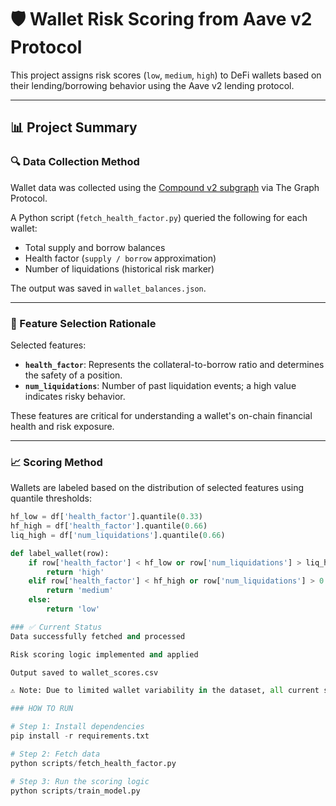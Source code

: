 # 🛡️ Wallet Risk Scoring from Aave v2 Protocol

This project assigns risk scores (`low`, `medium`, `high`) to DeFi wallets based on their lending/borrowing behavior using the Aave v2 lending protocol.

---

## 📊 Project Summary

### 🔍 Data Collection Method

Wallet data was collected using the [Compound v2 subgraph](https://api.thegraph.com/subgraphs/name/graphprotocol/compound-v2) via The Graph Protocol.

A Python script (`fetch_health_factor.py`) queried the following for each wallet:

- Total supply and borrow balances
- Health factor (`supply / borrow` approximation)
- Number of liquidations (historical risk marker)

The output was saved in `wallet_balances.json`.

---

### 🧠 Feature Selection Rationale

Selected features:

- **`health_factor`**: Represents the collateral-to-borrow ratio and determines the safety of a position.
- **`num_liquidations`**: Number of past liquidation events; a high value indicates risky behavior.

These features are critical for understanding a wallet's on-chain financial health and risk exposure.

---

### 📈 Scoring Method

Wallets are labeled based on the distribution of selected features using quantile thresholds:

```python
hf_low = df['health_factor'].quantile(0.33)
hf_high = df['health_factor'].quantile(0.66)
liq_high = df['num_liquidations'].quantile(0.66)

def label_wallet(row):
    if row['health_factor'] < hf_low or row['num_liquidations'] > liq_high:
        return 'high'
    elif row['health_factor'] < hf_high or row['num_liquidations'] > 0:
        return 'medium'
    else:
        return 'low'

### ✅ Current Status
Data successfully fetched and processed

Risk scoring logic implemented and applied

Output saved to wallet_scores.csv

⚠️ Note: Due to limited wallet variability in the dataset, all current scores are labeled as low risk. The implementation is valid and can scale to more complex datasets.

### HOW TO RUN 

# Step 1: Install dependencies
pip install -r requirements.txt

# Step 2: Fetch data
python scripts/fetch_health_factor.py

# Step 3: Run the scoring logic
python scripts/train_model.py
